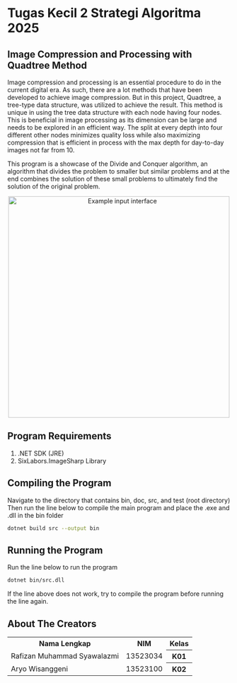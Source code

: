 # Tugas Kecil 2 Strategi Algoritma 2025     
## Image Compression and Processing with Quadtree Method
Image compression and processing is an essential procedure to do in the current digital era. As such, there are a lot methods that have been developed to achieve image compression. But in this project, Quadtree, a tree-type data structure, was utilized to achieve the result. This method is unique in using the tree data structure with each node having four nodes. This is beneficial in image processing as its dimension can be large and needs to be explored in an efficient way. The split at every depth into four different other nodes minimizes quality loss while also maximizing compression that is efficient in process with the max depth for day-to-day images not far from 10.

This program is a showcase of the Divide and Conquer algorithm, an algorithm that divides the problem to smaller but similar problems and at the end combines the solution of these small problems to ultimately find the solution of the original problem.
<p align="center">
<img src="https://drive.google.com/uc?id=1vtseOj9vZj0McUQO74cHMdjysua_ojMy" alt="Example input interface" width="500"/>
</p>

## Program Requirements
1. .NET SDK (JRE) 
2. SixLabors.ImageSharp Library  
## Compiling the Program
Navigate to the directory that contains bin, doc, src, and test (root directory)
Then run the line below to compile the main program and place the .exe and .dll in the bin folder
```bash
dotnet build src --output bin
```  
## Running the Program
Run the line below to run the program
```bash
dotnet bin/src.dll
```
If the line above does not work, try to compile the program before running the line again.  
## About The Creators
<table>
  <tr>
    <th>Nama Lengkap</th>
    <th>NIM</th>
    <th>Kelas</th>
  </tr>
  <tr>
    <td>Rafizan Muhammad Syawalazmi</td>
    <td>13523034</td>
    <th>K01</th>
  </tr>
  <tr>
    <td>Aryo Wisanggeni</td>
    <td>13523100</td>
    <th>K02</th>
  </tr>
</table>